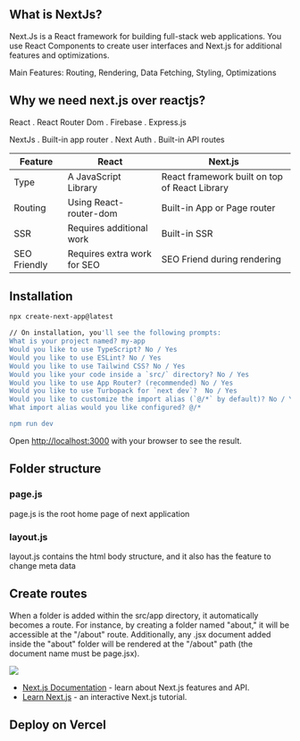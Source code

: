 ## What is NextJs?
Next.Js is a React framework for building full-stack web applications. You use React Components to create user interfaces and Next.js for additional features and optimizations.

Main Features: Routing, Rendering, Data Fetching, Styling, Optimizations

## Why we need next.js over reactjs?
React
. React Router Dom
. Firebase
. Express.js


NextJs
. Built-in app router
. Next Auth
. Built-in API routes

| Feature                    | React                          | Next.js                        |
|----------------------------|--------------------------------|--------------------------------|
| Type                       | A JavaScript Library           |React framework built on top of  React Library|
| Routing                    | Using React-router-dom          | Built-in App or Page router        |
| SSR                        | Requires additional work        | Built-in SSR                  |
| SEO Friendly               | Requires extra work for SEO     | SEO Friend during rendering      |

## Installation

```bash
npx create-next-app@latest

// On installation, you'll see the following prompts:
What is your project named? my-app
Would you like to use TypeScript? No / Yes
Would you like to use ESLint? No / Yes
Would you like to use Tailwind CSS? No / Yes
Would you like your code inside a `src/` directory? No / Yes
Would you like to use App Router? (recommended) No / Yes
Would you like to use Turbopack for `next dev`?  No / Yes
Would you like to customize the import alias (`@/*` by default)? No / Yes
What import alias would you like configured? @/*

npm run dev
``` 

Open [http://localhost:3000](http://localhost:3000) with your browser to see the result.


## Folder structure
### page.js
page.js is the root home page of next application

### layout.js
layout.js contains the html body structure, and it also has the feature to change meta data

## Create routes
When a folder is added within the src/app directory, it automatically becomes a route. For instance, by creating a folder named "about," it will be accessible at the "/about" route. Additionally, any .jsx document added inside the "about" folder will be rendered at the "/about" path (the document name must be page.jsx).

<img src="https://imagizer.imageshack.com/img924/7531/7oaPh3.png"></img>

- [Next.js Documentation](https://nextjs.org/docs) - learn about Next.js features and API.
- [Learn Next.js](https://nextjs.org/learn) - an interactive Next.js tutorial.


## Deploy on Vercel

